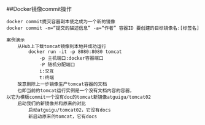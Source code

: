 ##Docker镜像commit操作

    docker commit提交容器副本使之成为一个新的镜像
    docker commit -m=“提交的描述信息” -a=“作者” 容器ID 要创建的目标镜像名:[标签名]
    
    案例演示
    	从Hub上下载tomcat镜像到本地并成功运行
    		docker run -it -p 8080:8080 tomcat
    			-p 主机端口:docker容器端口
    			-P 随机分配端口
    			i:交互
    			t:终端
    	故意删除上一步镜像生产tomcat容器的文档
    	也即当前的tomcat运行实例是一个没有文档内容的容器，
    以它为模板commit一个没有doc的tomcat新镜像atguigu/tomcat02
    	启动我们的新镜像并和原来的对比
    		启动atguigu/tomcat02，它没有docs
    		新启动原来的tomcat，它有docs